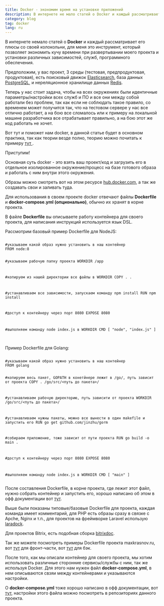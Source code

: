 ```yaml
---
title: Docker - экономим время на установке приложений
description: В интернете не мало статей о Docker и каждый рассматривает его плюсы со своей колокольни, для меня это интструмент, который позволяет экономить кучу времени при развертывании моего проекта и установки различных зависимостей, служб, программного обеспечения.
category: blog
tag: docker
lang: ru
---
```

В интернете немало статей о **Docker** и каждый рассматривает его плюсы со своей колокольни, для меня это инструмент, который позволяет экономить кучу времени при развертывании моего проекта и установки различных зависимостей, служб, программного обеспечения.

<p>Предположим, у вас проект, 3 среды (тестовая, предпродуктовая, продуктовая), есть поисковый движок <a href="https://www.elastic.co/" rel="nofollow" target="_blank">Elasticsearch</a>, база данных <a href="https://www.postgresql.org/" rel="nofollow" target="_blank">PostgreSQL</a>, и нереляционное хранилище данных <a href="https://redis.io/" rel="nofollow" target="_blank">Redis</a>.
</p>
<p>
	Теперь у нас стоит задача, чтобы на всех окружениях были идентичные параметры/настройки всех служб и ПО и все они между собой работали без проблем, так как если не соблюдать такое правило, со временем может получится так, что на тестовом сервере у нас все отлично работает, а на бою все сломалось или к примеру на локальной машине разработчика все отрабатывает правильно, а на бою этот же код работать не хочет.
</p>
<p>Вот тут и поможет нам docker, в данной статье будет в основном практика, так как теории везде полно, теорию можно почитать к примеру <a href="https://habr.com/post/353238/" rel="nofollow" target="_blank"> тут </a>.</p>

<p>Приступим!</p>

<p>Основная суть docker - это взять ваш проект/код и загрузить его в отдельное изолированное окружение/процесс на базе готового образа и работать с ним внутри этого окружения.</p>

<p>Образы можно смотреть вот на этом ресурсе <a href="https://hub.docker.com" rel='nofollow' target='_blank'>hub.docker.com</a>, а так же создавать свои и заливать туда.</p>

<p>Для использования в своем проекте docker отвечают файлы <b>Dockerfile</b> и <b>docker-compose.yml (опционально)</b>, обычно их хранят в корне проекта.</p>
<p>
	В файле <b>Dockerfile</b> вы описываете работу контейнера для своего проекта, для написания инструкций используется язык DSL.
</p>
<p>Рассмотрим базовый пример Dockerfile для NodeJS:</p>
<pre>
<code class='makefile'>
#указываем какой образ нужно установить в наш контейнер
FROM node:8

#указываем рабочую папку проекта
WORKDIR /app

#копируем из нашей директории все файлы в WORKDIR
COPY . .

#устанавливаем все зависимости, запускаем команду npm install
RUN npm install

#доступ к контейнеру через порт 8080
EXPOSE 8080

#выполняем команду node index.js в WORKDIR
CMD [ "node", "index.js" ]
</code>
</pre>

<p>Пример Dockerfile для Golang:</p>
<pre>
<code class='makefile'>
#указываем какой образ нужно установить в наш контейнер
FROM golang

#копируем весь пакет, GOPATH в конетйнере лежит в /go/, путь зависит от проекта
COPY . /go/src/<путь до пакета>/

#устанавливаем рабочую директорию, путь зависити от проекта
WORKDIR /go/src/<путь до пакета>/

#устанавливаем нужны пакеты, можно все вынести в один makefile и запустить его
RUN go get github.com/jinzhu/gorm

#собираем приложение, тоже зависит от пути проекта
RUN go build -o main .

#доступ к контейнеру через порт 8080
EXPOSE 8080

#выполняем команду node index.js в WORKDIR
CMD [ "main" ]
</code>
</pre>

<p>После составления Dockerfile, в корне проекта, где лежит этот файл, нужно собрать контейнер и запустить его, хорошо написано об этом в офф документации вот <a href='https://docs.docker.com/get-started/part2/#build-the-app' target='_blank'>тут</a>.</p>

<p>Выше были показаны типовые/базовые Dockerfile для проекта, каждая команда имеет комментарий, для PHP есть образы сразу в связке с Apche, Nginx и т.п., для проектов на фреймворке Laravel использую <a target='_blank' href='https://Laradock.io'>laradock</a>.</p>

<p>Для проектов Bitrix, есть подобная сборка <a href='https://github.com/bitrixdock/bitrixdock' target='_blank'>bitrixdoc</a>.</p>

<p>Так же можете посмотреть примеры Dockerfile проекта maxkrasnov.ru, вот <a href='https://github.com/maxkrasnov/ru.maxkrasnov-front/blob/master/Dockerfile' target='_blank'>тут</a> для фронт-части, вот <a href='https://github.com/maxkrasnov/ru.maxkrasnov.api/blob/master/build/package/Dockerfile' target='_blank'>тут</a> для бэк.</p>



<p>
После того, как мы описали контейнер для своего проекта, мы хотим использовать различные сторонние сервисы/службы с ним, так же используя Docker. Для этого нам нужен файл <b>docker-compose.yml</b>, в нем описываются свзяи между контейнерами и указываются настройки. 
</p>

<p>О <b>docker-compose.yml</b> тоже хорошо написано в офф документации, вот <a href='https://docs.docker.com/compose/compose-file/#build' target='_blank'>тут</a>, настройки этого файла можно посмотреть в репозиториях данного проекта.</p>
